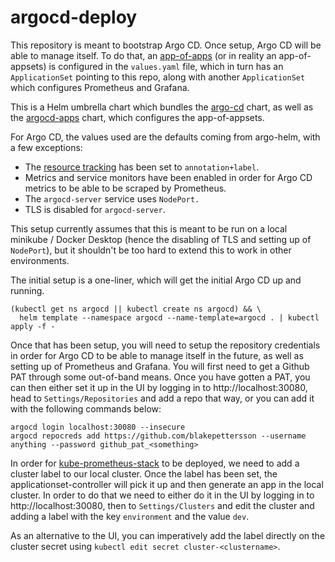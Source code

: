 # argocd-deploy

This repository is meant to bootstrap Argo CD. Once setup, Argo CD will be able to manage itself. To do that, an 
[app-of-apps](https://github.com/blakepettersson/argocd-appsets) (or in reality an app-of-appsets) is configured in 
the `values.yaml` file, which in turn has an `ApplicationSet` pointing to this repo, along with another 
`ApplicationSet` which configures Prometheus and Grafana.

This is a Helm umbrella chart which bundles the [argo-cd](https://github.com/argoproj/argo-helm/tree/main/charts/argo-cd) 
chart, as well as the [argocd-apps](https://github.com/argoproj/argo-helm/tree/main/charts/argocd-apps) chart, which 
configures the app-of-appsets.

For Argo CD, the values used are the defaults coming from argo-helm, with a few exceptions: 
* The [resource tracking](https://argo-cd.readthedocs.io/en/stable/user-guide/resource_tracking/) has been set to `annotation+label`.
* Metrics and service monitors have been enabled in order for Argo CD metrics to be able to be scraped by Prometheus.
* The `argocd-server` service uses `NodePort.`
* TLS is disabled for `argocd-server`.

This setup currently assumes that this is meant to be run on a local minikube / Docker Desktop (hence the disabling of 
TLS and setting up of `NodePort`), but it shouldn't be too hard to extend this to work in other environments.

The initial setup is a one-liner, which will get the initial Argo CD up and running.

```shell
(kubectl get ns argocd || kubectl create ns argocd) && \ 
  helm template --namespace argocd --name-template=argocd . | kubectl apply -f -
```

Once that has been setup, you will need to setup the repository credentials in order for Argo CD to be able to manage 
itself in the future, as well as setting up of Prometheus and Grafana. You will first need to get a Github PAT through
some out-of-band means. Once you have gotten a PAT, you can then either set it up in the UI by logging in to 
http://localhost:30080, head to `Settings/Repositories` and add a repo that way, or you can add it with the following 
commands below:

```shell
argocd login localhost:30080 --insecure    
argocd repocreds add https://github.com/blakepettersson --username anything --password github_pat_<something>
```

In order for [kube-prometheus-stack]() to be deployed, we need to add a cluster label to our local cluster. Once the label
has been set, the applicationset-controller will pick it up and then generate an app in the local cluster. In order to
do that we need to either do it in the UI by logging in to http://localhost:30080, then to `Settings/Clusters` and edit
the cluster and adding a label with the key `environment` and the value `dev`. 

As an alternative to the UI, you can imperatively add the label directly on the cluster secret using 
`kubectl edit secret cluster-<clustername>`.